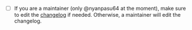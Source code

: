 - [ ] If you are a maintainer (only @nyanpasu64 at the moment), make sure to edit the [changelog](CHANGELOG.md) if needed. Otherwise, a maintainer will edit the changelog.

